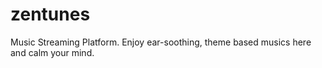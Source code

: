 # zentunes
Music Streaming Platform. Enjoy ear-soothing, theme based musics here and calm your mind.
